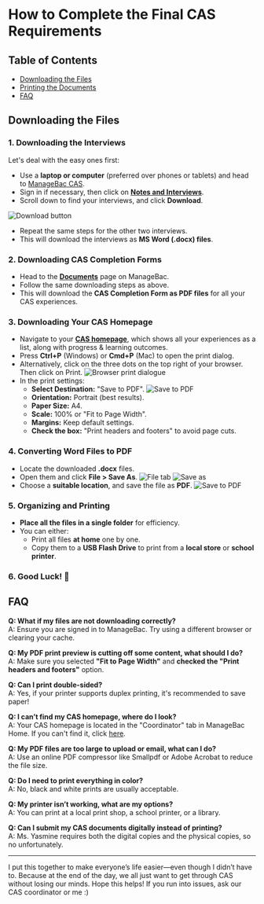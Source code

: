# How to Complete the Final CAS Requirements

## Table of Contents

- [Downloading the Files](#downloading-the-files)
- [Printing the Documents](#printing-the-documents)
- [FAQ](#faq)

## Downloading the Files

### 1. Downloading the Interviews

Let's deal with the easy ones first:

- Use a **laptop or computer** (preferred over phones or tablets) and head to [ManageBac CAS](https://gokkusagi.managebac.com/student/ib/activity/cas).
- Sign in if necessary, then click on **[Notes and Interviews](https://gokkusagi.managebac.com/student/ib/activity/notes)**.
- Scroll down to find your interviews, and click **Download**.

![Download button](download.png)

- Repeat the same steps for the other two interviews.
- This will download the interviews as **MS Word (.docx) files**.

### 2. Downloading CAS Completion Forms

- Head to the **[Documents](https://gokkusagi.managebac.com/student/ib/activity/documents)** page on ManageBac.
- Follow the same downloading steps as above.
- This will download the **CAS Completion Form as PDF files** for all your CAS experiences.

### 3. Downloading Your CAS Homepage

- Navigate to your **[CAS homepage](https://gokkusagi.managebac.com/student/ib/activity/cas)**, which shows all your experiences as a list, along with progress & learning outcomes.
- Press **Ctrl+P** (Windows) or **Cmd+P** (Mac) to open the print dialog.
- Alternatively, click on the three dots on the top right of your browser. Then click on Print.
  ![Browser print dialogue](print.png)
- In the print settings:
  - **Select Destination:** "Save to PDF".
    ![Save to PDF](save.png)
  - **Orientation:** Portrait (best results).
  - **Paper Size:** A4.
  - **Scale:** 100% or "Fit to Page Width".
  - **Margins:** Keep default settings.
  - **Check the box:** "Print headers and footers" to avoid page cuts.

### 4. Converting Word Files to PDF

- Locate the downloaded **.docx** files.
- Open them and click **File > Save As**.
  ![File tab](file.png)
  ![Save as](saveas.png)
- Choose a **suitable location**, and save the file as **PDF**.
  ![Save to PDF](saved.png)

### 5. Organizing and Printing

- **Place all the files in a single folder** for efficiency.
- You can either:
  - Print all files **at home** one by one.
  - Copy them to a **USB Flash Drive** to print from a **local store** or **school printer**.

### 6. Good Luck! 🎉

## FAQ

**Q: What if my files are not downloading correctly?**  
A: Ensure you are signed in to ManageBac. Try using a different browser or clearing your cache.

**Q: My PDF print preview is cutting off some content, what should I do?**  
A: Make sure you selected **"Fit to Page Width"** and **checked the "Print headers and footers"** option.

**Q: Can I print double-sided?**  
A: Yes, if your printer supports duplex printing, it's recommended to save paper!

**Q: I can’t find my CAS homepage, where do I look?**  
A: Your CAS homepage is located in the "Coordinator" tab in ManageBac Home. If you can't find it, click [here](https://gokkusagi.managebac.com/student/ib/activity/cas).

**Q: My PDF files are too large to upload or email, what can I do?**  
A: Use an online PDF compressor like Smallpdf or Adobe Acrobat to reduce the file size.

**Q: Do I need to print everything in color?**  
A: No, black and white prints are usually acceptable.

**Q: My printer isn’t working, what are my options?**  
A: You can print at a local print shop, a school printer, or a library.

**Q: Can I submit my CAS documents digitally instead of printing?**  
A: Ms. Yasmine requires both the digital copies and the physical copies, so no unfortunately.

---

I put this together to make everyone’s life easier—even though I didn’t have to. Because at the end of the day, we all just want to get through CAS without losing our minds. Hope this helps! If you run into issues, ask our CAS coordinator or me :\)
